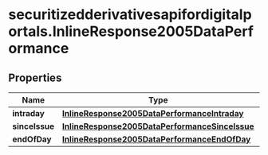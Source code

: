 # securitizedderivativesapifordigitalportals.InlineResponse2005DataPerformance

## Properties

Name | Type | Description | Notes
------------ | ------------- | ------------- | -------------
**intraday** | [**InlineResponse2005DataPerformanceIntraday**](InlineResponse2005DataPerformanceIntraday.md) |  | [optional] 
**sinceIssue** | [**InlineResponse2005DataPerformanceSinceIssue**](InlineResponse2005DataPerformanceSinceIssue.md) |  | [optional] 
**endOfDay** | [**InlineResponse2005DataPerformanceEndOfDay**](InlineResponse2005DataPerformanceEndOfDay.md) |  | [optional] 


